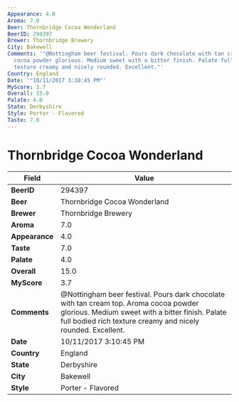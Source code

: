 ```yaml
---
Appearance: 4.0
Aroma: 7.0
Beer: Thornbridge Cocoa Wonderland
BeerID: 294397
Brewer: Thornbridge Brewery
City: Bakewell
Comments: '"@Nottingham beer festival. Pours dark chocolate with tan cream top. Aroma
  cocoa powder glorious. Medium sweet with a bitter finish. Palate full bodied rich
  texture creamy and nicely rounded. Excellent."'
Country: England
Date: '"10/11/2017 3:10:45 PM"'
MyScore: 3.7
Overall: 15.0
Palate: 4.0
State: Derbyshire
Style: Porter - Flavored
Taste: 7.0
---
```


# Thornbridge Cocoa Wonderland

| Field         | Value |
|---------------|-------|
| **BeerID** | 294397 |
| **Beer** | Thornbridge Cocoa Wonderland |
| **Brewer** | Thornbridge Brewery |
| **Aroma** | 7.0 |
| **Appearance** | 4.0 |
| **Taste** | 7.0 |
| **Palate** | 4.0 |
| **Overall** | 15.0 |
| **MyScore** | 3.7 |
| **Comments** | @Nottingham beer festival. Pours dark chocolate with tan cream top. Aroma cocoa powder glorious. Medium sweet with a bitter finish. Palate full bodied rich texture creamy and nicely rounded. Excellent. |
| **Date** | 10/11/2017 3:10:45 PM |
| **Country** | England |
| **State** | Derbyshire |
| **City** | Bakewell |
| **Style** | Porter - Flavored |
